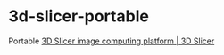 3d-slicer-portable
==================
Portable [3D Slicer image computing platform | 3D Slicer](https://www.slicer.org/)

